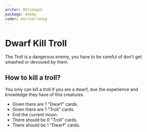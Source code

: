 ```yaml
---
writer: 99riospol
package: enemy
coder: marcserranog
---
```

# Dwarf Kill Troll

The Troll is a dangerous enemy,
you have to be careful of don't get smashed
or devoured by them.

## How to kill a troll?

You only can kill a troll if you are a dwarf, due the
experience and knowledge they have of this creatures.

 * Given there are 1 "Dwarf" cards.
 * Given there are 1 "Troll" cards.
 * End the current moon.
 * There should be 0 "Troll" cards.
 * There should be 1 "Dwarf" cards.


